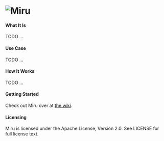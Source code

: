 ![Miru](https://github.com/jivesoftware/miru/wiki/images/miru-logo.png)
=========

#### What It Is
TODO ...

#### Use Case
TODO ...

#### How It Works
TODO ...

#### Getting Started
Check out Miru over at [the wiki](https://github.com/jivesoftware/miru/wiki).

#### Licensing
Miru is licensed under the Apache License, Version 2.0. See LICENSE for full license text.
